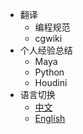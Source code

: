 - 翻译
  - 编程规范
  - cgwiki
- 个人经验总结
  - Maya
  - Python
  - Houdini
- 语言切换
  - [中文](/)
  - [English](/en_US/)
    
  
